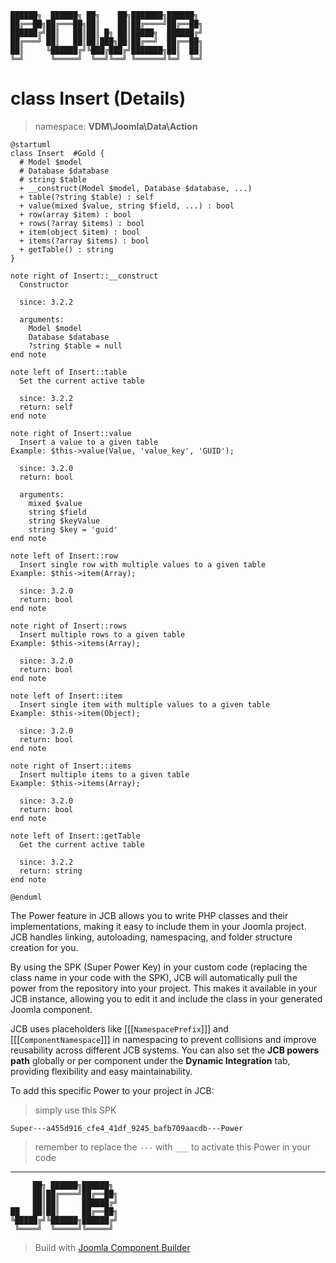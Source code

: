 ```
██████╗  ██████╗ ██╗    ██╗███████╗██████╗
██╔══██╗██╔═══██╗██║    ██║██╔════╝██╔══██╗
██████╔╝██║   ██║██║ █╗ ██║█████╗  ██████╔╝
██╔═══╝ ██║   ██║██║███╗██║██╔══╝  ██╔══██╗
██║     ╚██████╔╝╚███╔███╔╝███████╗██║  ██║
╚═╝      ╚═════╝  ╚══╝╚══╝ ╚══════╝╚═╝  ╚═╝
```
# class Insert (Details)
> namespace: **VDM\Joomla\Data\Action**

```uml
@startuml
class Insert  #Gold {
  # Model $model
  # Database $database
  # string $table
  + __construct(Model $model, Database $database, ...)
  + table(?string $table) : self
  + value(mixed $value, string $field, ...) : bool
  + row(array $item) : bool
  + rows(?array $items) : bool
  + item(object $item) : bool
  + items(?array $items) : bool
  + getTable() : string
}

note right of Insert::__construct
  Constructor

  since: 3.2.2
  
  arguments:
    Model $model
    Database $database
    ?string $table = null
end note

note left of Insert::table
  Set the current active table

  since: 3.2.2
  return: self
end note

note right of Insert::value
  Insert a value to a given table
Example: $this->value(Value, 'value_key', 'GUID');

  since: 3.2.0
  return: bool
  
  arguments:
    mixed $value
    string $field
    string $keyValue
    string $key = 'guid'
end note

note left of Insert::row
  Insert single row with multiple values to a given table
Example: $this->item(Array);

  since: 3.2.0
  return: bool
end note

note right of Insert::rows
  Insert multiple rows to a given table
Example: $this->items(Array);

  since: 3.2.0
  return: bool
end note

note left of Insert::item
  Insert single item with multiple values to a given table
Example: $this->item(Object);

  since: 3.2.0
  return: bool
end note

note right of Insert::items
  Insert multiple items to a given table
Example: $this->items(Array);

  since: 3.2.0
  return: bool
end note

note left of Insert::getTable
  Get the current active table

  since: 3.2.2
  return: string
end note
 
@enduml
```

The Power feature in JCB allows you to write PHP classes and their implementations, making it easy to include them in your Joomla project. JCB handles linking, autoloading, namespacing, and folder structure creation for you.

By using the SPK (Super Power Key) in your custom code (replacing the class name in your code with the SPK), JCB will automatically pull the power from the repository into your project. This makes it available in your JCB instance, allowing you to edit it and include the class in your generated Joomla component.

JCB uses placeholders like [[[`NamespacePrefix`]]] and [[[`ComponentNamespace`]]] in namespacing to prevent collisions and improve reusability across different JCB systems. You can also set the **JCB powers path** globally or per component under the **Dynamic Integration** tab, providing flexibility and easy maintainability.

To add this specific Power to your project in JCB:

> simply use this SPK
```
Super---a455d916_cfe4_41df_9245_bafb709aacdb---Power
```
> remember to replace the `---` with `___` to activate this Power in your code

---
```
     ██╗ ██████╗██████╗
     ██║██╔════╝██╔══██╗
     ██║██║     ██████╔╝
██   ██║██║     ██╔══██╗
╚█████╔╝╚██████╗██████╔╝
 ╚════╝  ╚═════╝╚═════╝
```
> Build with [Joomla Component Builder](https://git.vdm.dev/joomla/Component-Builder)

